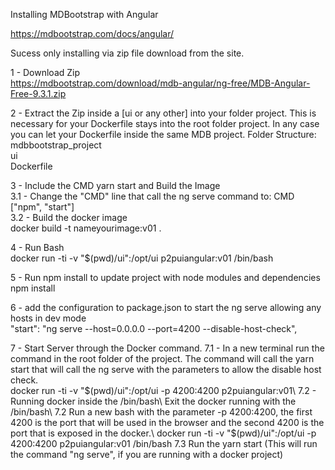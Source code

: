 Installing MDBootstrap with Angular

https://mdbootstrap.com/docs/angular/

Sucess only installing via zip file download from the site.

1 - Download Zip\
https://mdbootstrap.com/download/mdb-angular/ng-free/MDB-Angular-Free-9.3.1.zip

2 - Extract the Zip inside a [ui or any other] into your folder project.
    This is necessary for your Dockerfile stays into the root folder project.
    In any case you can let your Dockerfile inside the same MDB project.
    Folder Structure:\
        mdbbootstrap_project\
            ui\
        Dockerfile
    
3 - Include the CMD yarn start and Build the Image\
    3.1 - Change the "CMD" line that call the ng serve command to:
        CMD ["npm", "start"]\
    3.2 - Build the docker image\
        docker build -t nameyourimage:v01 . 

4 - Run Bash\
    docker run -ti -v "$(pwd)/ui":/opt/ui p2puiangular:v01 /bin/bash

5 - Run npm install to update project with node modules and dependencies\
    npm install

6 - add the configuration to package.json to start the ng serve allowing any hosts in dev mode\
    "start": "ng serve --host=0.0.0.0 --port=4200 --disable-host-check",

7 - Start Server through the Docker command.
    7.1 - In a new terminal run the command in the root folder of the project. The command will call the yarn start that will call the ng serve with the parameters to allow the disable host check.\
    docker run -ti -v "$(pwd)/ui":/opt/ui -p 4200:4200 p2puiangular:v01\
    7.2 - Running docker inside the /bin/bash\
        Exit the docker running with the /bin/bash\
    7.2 Run a new bash with the parameter -p 4200:4200, the first 4200 is the port that will be used in the browser and the second 4200 is the port that is exposed in the docker.\
    docker run -ti -v "$(pwd)/ui":/opt/ui -p 4200:4200 p2puiangular:v01 /bin/bash
    7.3 Run the yarn start (This will run the command "ng serve", if you are running with a docker project)




